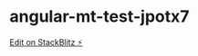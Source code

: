 # angular-mt-test-jpotx7

[Edit on StackBlitz ⚡️](https://stackblitz.com/edit/angular-mt-test-jpotx7)